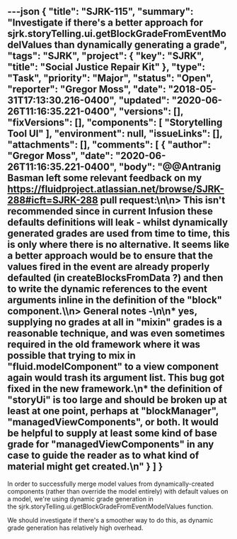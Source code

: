 ---json
{
  "title": "SJRK-115",
  "summary": "Investigate if there's a better approach for sjrk.storyTelling.ui.getBlockGradeFromEventModelValues than dynamically generating a grade",
  "tags": "SJRK",
  "project": {
    "key": "SJRK",
    "title": "Social Justice Repair Kit"
  },
  "type": "Task",
  "priority": "Major",
  "status": "Open",
  "reporter": "Gregor Moss",
  "date": "2018-05-31T17:13:30.216-0400",
  "updated": "2020-06-26T11:16:35.221-0400",
  "versions": [],
  "fixVersions": [],
  "components": [
    "Storytelling Tool UI"
  ],
  "environment": null,
  "issueLinks": [],
  "attachments": [],
  "comments": [
    {
      "author": "Gregor Moss",
      "date": "2020-06-26T11:16:35.221-0400",
      "body": "@@Antranig Basman left some relevant feedback on my <https://fluidproject.atlassian.net/browse/SJRK-288#icft=SJRK-288> pull request:\n\n> This isn't recommended since in current Infusion these defaults definitions will leak - whilst dynamically generated grades are used from time to time, this is only where there is no alternative. It seems like a better approach would be to ensure that the values fired in the event are already properly defaulted (in createBlocksFromData ?) and then to write the dynamic references to the event arguments inline in the definition of the \"block\" component.\\\n> General notes -\n\n* yes, supplying no grades at all in \"mixin\" grades is a reasonable technique, and was even sometimes required in the old framework where it was possible that trying to mix in \"fluid.modelComponent\" to a view component again would trash its argument list. This bug got fixed in the new framework.\n* the definition of \"storyUi\" is too large and should be broken up at least at one point, perhaps at \"blockManager\", \"managedViewComponents\", or both. It would be helpful to supply at least some kind of base grade for \"managedViewComponents\" in any case to guide the reader as to what kind of material might get created.\n"
    }
  ]
}
---
In order to successfully merge model values from dynamically-created components (rather than override the model entirely) with default values on a model, we're using dynamic grade generation in the sjrk.storyTelling.ui.getBlockGradeFromEventModelValues function.

We should investigate if there's a smoother way to do this, as dynamic grade generation has relatively high overhead.

        